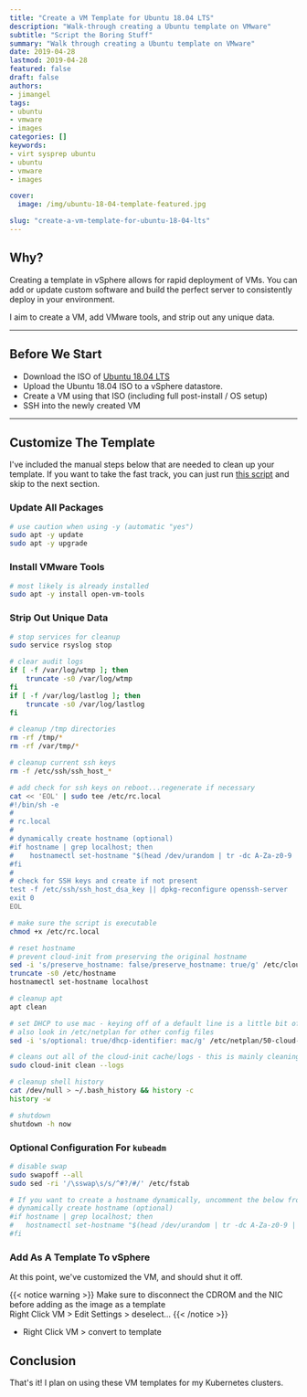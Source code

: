```yaml
---
title: "Create a VM Template for Ubuntu 18.04 LTS"
description: "Walk-through creating a Ubuntu template on VMware"
subtitle: "Script the Boring Stuff"
summary: "Walk through creating a Ubuntu template on VMware"
date: 2019-04-28
lastmod: 2019-04-28
featured: false
draft: false
authors:
- jimangel
tags:
- ubuntu
- vmware
- images
categories: []
keywords:
- virt sysprep ubuntu
- ubuntu
- vmware
- images

cover:
  image: /img/ubuntu-18-04-template-featured.jpg

slug: "create-a-vm-template-for-ubuntu-18-04-lts"
---
```


## Why?
Creating a template in vSphere allows for rapid deployment of VMs. You can add or update custom software and build the perfect server to consistently deploy in your environment.

I aim to create a VM, add VMware tools, and strip out any unique data.

---

## Before We Start
* Download the ISO of [Ubuntu 18.04 LTS](https://releases.ubuntu.com/18.04/ubuntu-18.04.6-live-server-amd64.iso)
* Upload the Ubuntu 18.04 ISO to a vSphere datastore.
* Create a VM using that ISO (including full post-install / OS setup)
* SSH into the newly created VM

---

## Customize The Template

I've included the manual steps below that are needed to clean up your template. If you want to take the fast track, you can just run [this script](https://github.com/jimangel/ubuntu-18.04-scripts/blob/master/prepare-ubuntu-18.04-template.sh) and skip to the next section.

### Update All Packages

```bash
# use caution when using -y (automatic "yes")
sudo apt -y update
sudo apt -y upgrade
```

### Install VMware Tools

```bash
# most likely is already installed
sudo apt -y install open-vm-tools
```

### Strip Out Unique Data

```bash
# stop services for cleanup
sudo service rsyslog stop

# clear audit logs
if [ -f /var/log/wtmp ]; then
    truncate -s0 /var/log/wtmp
fi
if [ -f /var/log/lastlog ]; then
    truncate -s0 /var/log/lastlog
fi

# cleanup /tmp directories
rm -rf /tmp/*
rm -rf /var/tmp/*

# cleanup current ssh keys
rm -f /etc/ssh/ssh_host_*

# add check for ssh keys on reboot...regenerate if necessary
cat << 'EOL' | sudo tee /etc/rc.local
#!/bin/sh -e
#
# rc.local
#
# dynamically create hostname (optional)
#if hostname | grep localhost; then
#    hostnamectl set-hostname "$(head /dev/urandom | tr -dc A-Za-z0-9 | head -c 13 ; echo '')"
#fi
#
# check for SSH keys and create if not present
test -f /etc/ssh/ssh_host_dsa_key || dpkg-reconfigure openssh-server
exit 0
EOL

# make sure the script is executable
chmod +x /etc/rc.local

# reset hostname
# prevent cloud-init from preserving the original hostname
sed -i 's/preserve_hostname: false/preserve_hostname: true/g' /etc/cloud/cloud.cfg
truncate -s0 /etc/hostname
hostnamectl set-hostname localhost

# cleanup apt
apt clean

# set DHCP to use mac - keying off of a default line is a little bit of a hack to insert the replacement text, but we need the replaced text inserted under the active nic settings
# also look in /etc/netplan for other config files
sed -i 's/optional: true/dhcp-identifier: mac/g' /etc/netplan/50-cloud-init.yaml

# cleans out all of the cloud-init cache/logs - this is mainly cleaning out networking info
sudo cloud-init clean --logs

# cleanup shell history
cat /dev/null > ~/.bash_history && history -c
history -w

# shutdown
shutdown -h now
```

### Optional Configuration For `kubeadm`

```bash
# disable swap
sudo swapoff --all
sudo sed -ri '/\sswap\s/s/^#?/#/' /etc/fstab

# If you want to create a hostname dynamically, uncomment the below from /etc/rc.local:
# dynamically create hostname (optional)
#if hostname | grep localhost; then
#   hostnamectl set-hostname "$(head /dev/urandom | tr -dc A-Za-z0-9 | head -c 13 ; echo '')"
#fi
```

### Add As A Template To vSphere

At this point, we've customized the VM, and should shut it off.

{{< notice warning >}}
Make sure to disconnect the CDROM and the NIC before adding as the image as a template  
Right Click VM > Edit Settings > deselect...
{{< /notice >}}

* Right Click VM > convert to template



## Conclusion

That's it! I plan on using these VM templates for my Kubernetes clusters.
